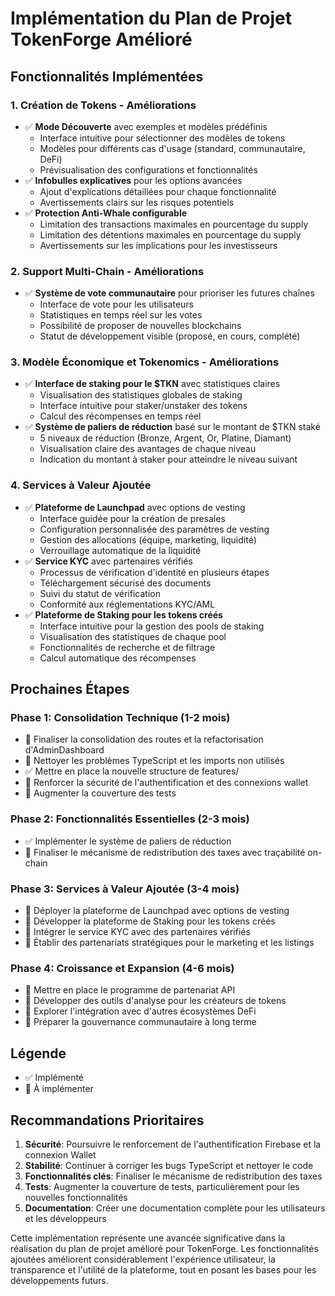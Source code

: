 # Implémentation du Plan de Projet TokenForge Amélioré

## Fonctionnalités Implémentées

### 1. Création de Tokens - Améliorations
- ✅ **Mode Découverte** avec exemples et modèles prédéfinis
  - Interface intuitive pour sélectionner des modèles de tokens
  - Modèles pour différents cas d'usage (standard, communautaire, DeFi)
  - Prévisualisation des configurations et fonctionnalités
- ✅ **Infobulles explicatives** pour les options avancées
  - Ajout d'explications détaillées pour chaque fonctionnalité
  - Avertissements clairs sur les risques potentiels
- ✅ **Protection Anti-Whale configurable**
  - Limitation des transactions maximales en pourcentage du supply
  - Limitation des détentions maximales en pourcentage du supply
  - Avertissements sur les implications pour les investisseurs

### 2. Support Multi-Chain - Améliorations
- ✅ **Système de vote communautaire** pour prioriser les futures chaînes
  - Interface de vote pour les utilisateurs
  - Statistiques en temps réel sur les votes
  - Possibilité de proposer de nouvelles blockchains
  - Statut de développement visible (proposé, en cours, complété)

### 3. Modèle Économique et Tokenomics - Améliorations
- ✅ **Interface de staking pour le $TKN** avec statistiques claires
  - Visualisation des statistiques globales de staking
  - Interface intuitive pour staker/unstaker des tokens
  - Calcul des récompenses en temps réel
- ✅ **Système de paliers de réduction** basé sur le montant de $TKN staké
  - 5 niveaux de réduction (Bronze, Argent, Or, Platine, Diamant)
  - Visualisation claire des avantages de chaque niveau
  - Indication du montant à staker pour atteindre le niveau suivant

### 4. Services à Valeur Ajoutée
- ✅ **Plateforme de Launchpad** avec options de vesting
  - Interface guidée pour la création de presales
  - Configuration personnalisée des paramètres de vesting
  - Gestion des allocations (équipe, marketing, liquidité)
  - Verrouillage automatique de la liquidité
- ✅ **Service KYC** avec partenaires vérifiés
  - Processus de vérification d'identité en plusieurs étapes
  - Téléchargement sécurisé des documents
  - Suivi du statut de vérification
  - Conformité aux réglementations KYC/AML
- ✅ **Plateforme de Staking pour les tokens créés**
  - Interface intuitive pour la gestion des pools de staking
  - Visualisation des statistiques de chaque pool
  - Fonctionnalités de recherche et de filtrage
  - Calcul automatique des récompenses

## Prochaines Étapes

### Phase 1: Consolidation Technique (1-2 mois)
- 🔄 Finaliser la consolidation des routes et la refactorisation d'AdminDashboard
- 🔄 Nettoyer les problèmes TypeScript et les imports non utilisés
- ✅ Mettre en place la nouvelle structure de features/
- 🔄 Renforcer la sécurité de l'authentification et des connexions wallet
- 🔄 Augmenter la couverture des tests

### Phase 2: Fonctionnalités Essentielles (2-3 mois)
- ✅ Implémenter le système de paliers de réduction
- 🔄 Finaliser le mécanisme de redistribution des taxes avec traçabilité on-chain

### Phase 3: Services à Valeur Ajoutée (3-4 mois)
- 🔄 Déployer la plateforme de Launchpad avec options de vesting
- 🔄 Développer la plateforme de Staking pour les tokens créés
- 🔄 Intégrer le service KYC avec des partenaires vérifiés
- 🔄 Établir des partenariats stratégiques pour le marketing et les listings

### Phase 4: Croissance et Expansion (4-6 mois)
- 🔄 Mettre en place le programme de partenariat API
- 🔄 Développer des outils d'analyse pour les créateurs de tokens
- 🔄 Explorer l'intégration avec d'autres écosystèmes DeFi
- 🔄 Préparer la gouvernance communautaire à long terme

## Légende
- ✅ Implémenté
- 🔄 À implémenter

## Recommandations Prioritaires

1. **Sécurité**: Poursuivre le renforcement de l'authentification Firebase et la connexion Wallet
2. **Stabilité**: Continuer à corriger les bugs TypeScript et nettoyer le code
3. **Fonctionnalités clés**: Finaliser le mécanisme de redistribution des taxes
4. **Tests**: Augmenter la couverture de tests, particulièrement pour les nouvelles fonctionnalités
5. **Documentation**: Créer une documentation complète pour les utilisateurs et les développeurs

Cette implémentation représente une avancée significative dans la réalisation du plan de projet amélioré pour TokenForge. Les fonctionnalités ajoutées améliorent considérablement l'expérience utilisateur, la transparence et l'utilité de la plateforme, tout en posant les bases pour les développements futurs.
